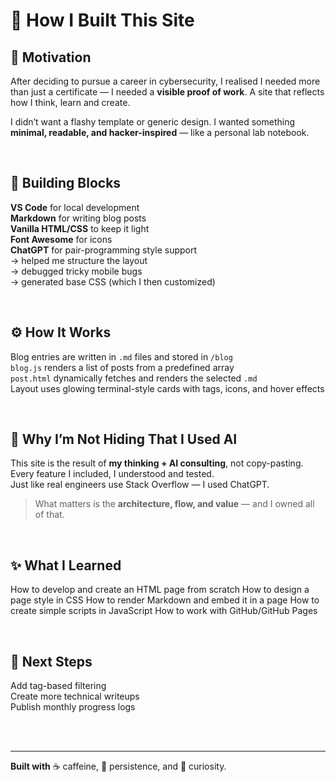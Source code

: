# 🚀 How I Built This Site

## 💭 Motivation

After deciding to pursue a career in cybersecurity, I realised I needed more than just a certificate — I needed a **visible proof of work**. A site that reflects how I think, learn and create.

I didn’t want a flashy template or generic design. I wanted something **minimal, readable, and hacker-inspired** — like a personal lab notebook.

<br>

## 🧱 Building Blocks

**VS Code** for local development  
**Markdown** for writing blog posts  
**Vanilla HTML/CSS** to keep it light  
**Font Awesome** for icons  
**ChatGPT** for pair-programming style support  
→ helped me structure the layout  
→ debugged tricky mobile bugs  
→ generated base CSS (which I then customized)

<br>

## ⚙️ How It Works

Blog entries are written in `.md` files and stored in `/blog`  
`blog.js` renders a list of posts from a predefined array  
`post.html` dynamically fetches and renders the selected `.md`  
Layout uses glowing terminal-style cards with tags, icons, and hover effects

<br>

## 🤖 Why I’m Not Hiding That I Used AI

This site is the result of **my thinking + AI consulting**, not copy-pasting.  
Every feature I included, I understood and tested.  
Just like real engineers use Stack Overflow — I used ChatGPT.  

> What matters is the **architecture, flow, and value** — and I owned all of that.

<br>

## ✨ What I Learned

How to develop and create an HTML page from scratch
How to design a page style in CSS
How to render Markdown and embed it in a page
How to create simple scripts in JavaScript
How to work with GitHub/GitHub Pages

<br>

## 🧭 Next Steps

Add tag-based filtering  
Create more technical writeups  
Publish monthly progress logs

<br><br>

---

**Built with** ☕ caffeine, 🧠 persistence, and 🧪 curiosity.
